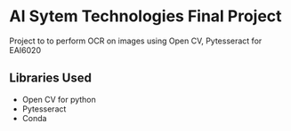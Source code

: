 # AI Sytem Technologies Final Project 
Project to to perform OCR on images using Open CV, Pytesseract for EAI6020

## Libraries Used
- Open CV for python
- Pytesseract
- Conda
